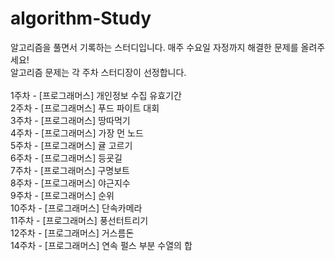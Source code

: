 # algorithm-Study

알고리즘을 풀면서 기록하는 스터디입니다.
매주 수요일 자정까지 해결한 문제를 올려주세요!
<br>
알고리즘 문제는 각 주차 스터디장이 선정합니다.
<br>
<br>
1주차 - [프로그래머스] 개인정보 수집 유효기간
<br>
2주차 - [프로그래머스] 푸드 파이트 대회
<br>
3주차 - [프로그래머스] 땅따먹기
<br>
4주차 - [프로그래머스] 가장 먼 노드
<br>
5주차 - [프로그래머스] 귤 고르기
<br>
6주차 - [프로그래머스] 등굣길
<br>
7주차 - [프로그래머스] 구명보트
<br>
8주차 - [프로그래머스] 야근지수
<br>
9주차 - [프로그래머스] 순위
<br>
10주차 - [프로그래머스] 단속카메라
<br>
11주차 - [프로그래머스] 풍선터트리기
<br>
12주차 - [프로그래머스] 거스름돈
<br>
14주차 - [프로그래머스] 연속 펄스 부분 수열의 합